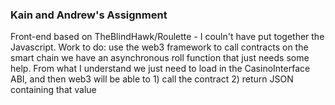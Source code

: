 ### Kain and Andrew's Assignment


Front-end based on TheBlindHawk/Roulette - I couln't have put together the Javascript.
Work to do:
  use the web3 framework to call contracts on the smart chain
  we have an asynchronous roll function that just needs some help. From what I understand we just need to load in the CasinoInterface ABI, and then web3 will be able to
    1) call the contract
    2) return JSON containing that value
